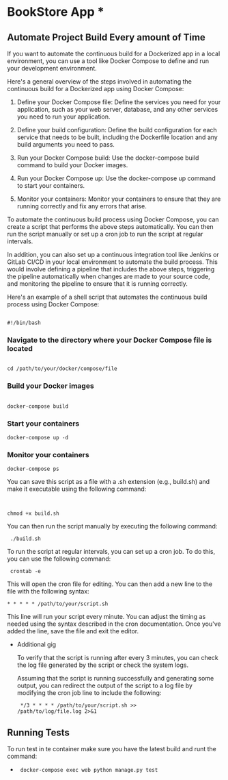 # BookStore App *
 
##  Automate Project Build Every amount of Time
If you want to automate the continuous build for a Dockerized app in a local environment, you can use a tool like Docker Compose to define and run your development environment.

Here's a general overview of the steps involved in automating the continuous build for a Dockerized app using Docker Compose:

1. Define your Docker Compose file: Define the services you need for your application, such as your web server, database, and any other services you need to run your application.

2. Define your build configuration: Define the build configuration for each service that needs to be built, including the Dockerfile location and any build arguments you need to pass.

3. Run your Docker Compose build: Use the docker-compose build command to build your Docker images.

4. Run your Docker Compose up: Use the docker-compose up command to start your containers.

5. Monitor your containers: Monitor your containers to ensure that they are running correctly and fix any errors that arise.

To automate the continuous build process using Docker Compose, you can create a script that performs the above steps automatically. You can then run the script manually or set up a cron job to run the script at regular intervals.

In addition, you can also set up a continuous integration tool like Jenkins or GitLab CI/CD in your local environment to automate the build process. This would involve defining a pipeline that includes the above steps, triggering the pipeline automatically when changes are made to your source code, and monitoring the pipeline to ensure that it is running correctly.

Here's an example of a shell script that automates the continuous build process using Docker Compose:

<code>
#!/bin/bash
</code>

### Navigate to the directory where your Docker Compose file is located
<code>
cd /path/to/your/docker/compose/file
</code>

### Build your Docker images

<code>
docker-compose build
</code>


### Start your containers
```docker-compose up -d```

### Monitor your containers
```docker-compose ps```



You can save this script as a file with a .sh extension (e.g., build.sh) and make it executable using the following command:
<code> 

chmod +x build.sh
</code>

You can then run the script manually by executing the following command:

<code > ./build.sh </code>

To run the script at regular intervals, you can set up a cron job. To do this, you can use the following command:

<code> crontab -e </code>

This will open the cron file for editing. You can then add a new line to the file with the following syntax:

<code>* * * * * /path/to/your/script.sh</code>

This line will run your script every minute. You can adjust the timing as needed using the syntax described in the cron documentation. Once you've added the line, save the file and exit the editor.

* Additional gig 

    To verify that the script is running after every 3 minutes, you can check the log file generated by the script or check the system logs.


    Assuming that the script is running successfully and generating some output, you can redirect the output of the script to a log file by modifying the cron job line to include the following:

    <code> */3 * * * * /path/to/your/script.sh >> /path/to/log/file.log 2>&1  </code>

## Running Tests
To run test in te container  make sure you have the latest build and runt the command:
* <code> docker-compose exec web python manage.py test </code>
